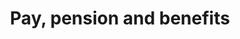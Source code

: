 ---
title: Pay, pension and benefits
related_order: 1
redirect_from:
  -/working-here/pay-pension-and-benefits.md
---